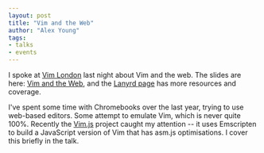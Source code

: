 ```yaml
---
layout: post
title: "Vim and the Web"
author: "Alex Young"
tags: 
- talks
- events
---
```


<script async class="speakerdeck-embed" data-id="0edbff506b3b0131a94c1ece10ede835" data-ratio="1.33333333333333" src="//speakerdeck.com/assets/embed.js"></script>

I spoke at [Vim London](http://www.meetup.com/Vim-London/) last night about Vim and the web.  The slides are here: [Vim and the Web](https://speakerdeck.com/aryoung/vim-and-the-web), and the [Lanyrd page](http://lanyrd.com/2014/vimlondon/scwggq/) has more resources and coverage.

I've spent some time with Chromebooks over the last year, trying to use web-based editors.  Some attempt to emulate Vim, which is never quite 100%.  Recently the [Vim.js](http://coolwanglu.github.io/vim.js/web/vim.html) project caught my attention -- it uses Emscripten to build a JavaScript version of Vim that has asm.js optimisations.  I cover this briefly in the talk.
